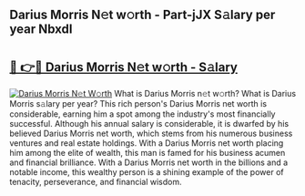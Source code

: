 ## Darius Morris N𝚎t w𝚘rth - Part-jJX S𝚊lary per year NbxdI

# <h2><a href="http://gc05279.nevu.top/?p=Darius+Morris">🔗 👉🔴 Darius Morris N𝚎t w𝚘rth - S𝚊lary</a></h2>

[![Darius Morris N𝚎t W𝚘rth](https://i.imgur.com/Oavwk0R.jpeg)](http://gc05279.nevu.top/?p=Darius+Morris)
What is Darius Morris n𝚎t w𝚘rth? What is Darius Morris s𝚊lary per year?
This rich person's Darius Morris net worth is considerable, earning him a spot among the industry's most financially successful. Although his annual salary is considerable, it is dwarfed by his believed Darius Morris net worth, which stems from his numerous business ventures and real estate holdings. With a Darius Morris net worth placing him among the elite of wealth, this man is famed for his business acumen and financial brilliance. With a Darius Morris net worth in the billions and a notable income, this wealthy person is a shining example of the power of tenacity, perseverance, and financial wisdom.
